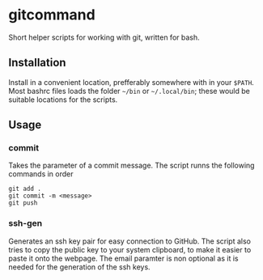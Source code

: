 # gitcommand
Short helper scripts for working with git, written for bash.

## Installation
Install in a convenient location, prefferably somewhere with in your `$PATH`. Most bashrc files loads the folder `~/bin` or `~/.local/bin`; these would be suitable locations for the scripts.

## Usage
### commit <message>
Takes the parameter of a commit message. The script runns the following commands in order
  
    git add .
    git commit -m <message>
    git push

### ssh-gen <email>
Generates an ssh key pair for easy connection to GitHub. The script also tries to copy the public key to your system clipboard, to make it easier to paste it onto the webpage. The email paramter is non optional as it is needed for the generation of the ssh keys.
